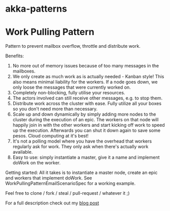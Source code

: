 akka-patterns
=============

Work Pulling Pattern
=============
Pattern to prevent mailbox overflow, throttle and distribute work. 

Benefits:
1) No more out of memory issues because of too many messages in the mailboxes.
2) We only create as much work as is actually needed - Kanban style! This also means minimal liability for the workers. If a node goes down, we only loose the messages that were currently worked on.
3) Completely non-blocking, fully utilise your resources.
4) The actors involved can still receive other messages, e.g. to stop them.
5) Distribute work across the cluster with ease. Fully utilize all your boxes so you don't need more than necessary.  
6) Scale up and down dynamically by simply adding more nodes to the cluster during the execution of an epic. The workers on that node will happily join in with the other workers and start kicking off work to speed up the execution. Afterwards you can shut it down again to save some pesos. Cloud computing at it's best!
7) It's not a polling model where you have the overhead that workers regularly ask for work. They only ask when there's actually work available.
8) Easy to use: simply instantiate a master, give it a name and implement doWork on the worker. 

Getting started:
All it takes is to instantiate a master node, create an epic and workers that implement doWork. See WorkPullingPatternEmailScenarioSpec for a working example. 

Feel free to clone / fork / steal / pull-request / whatever it ;)

For a full description check out my [blog post](http://www.michaelpollmeier.com/akka-work-pulling-pattern/)

